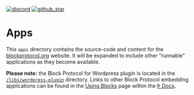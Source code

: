 [blockprotocol.org]: https://blockprotocol.org/?utm_medium=organic&utm_source=github_readme_blockprotocol-repo_apps
[discord]: https://blockprotocol.org/discord?utm_medium=organic&utm_source=github_readme_blockprotocol-repo_apps
[github_star]: https://github.com/blockprotocol/blockprotocol/tree/main/libs#
[using blocks]: https://blockprotocol.org/docs/using-blocks?utm_medium=organic&utm_source=github_readme_blockprotocol-repo_apps
[Þ docs]: https://blockprotocol.org/docs?utm_medium=organic&utm_source=github_readme_blockprotocol-repo_apps
[`/libs/wordpress-plugin`]: /libs/wordpress-plugin

[![discord](https://img.shields.io/discord/1050770647564943402)][discord] [![github_star](https://img.shields.io/github/stars/blockprotocol/blockprotocol?label=Star%20on%20GitHub&style=social)][github_star]

# Apps

This `apps` directory contains the source-code and content for the [blockprotocol.org] website. It will be expanded to include other "runnable" applications as they become available.

**Please note:** the Block Protocol for Wordpress plugin is located in the [`/libs/wordpress-plugin`] directory. Links to other Block Protocol embedding applications can be found in the [Using Blocks] page within the [Þ Docs].
